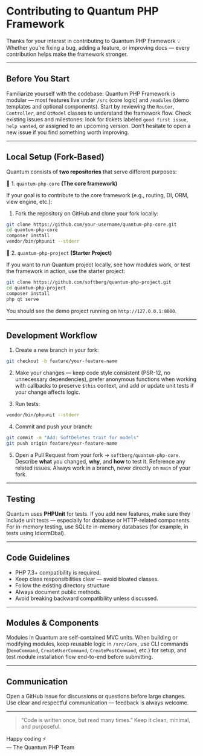 # Contributing to Quantum PHP Framework

Thanks for your interest in contributing to Quantum PHP Framework 💡 Whether you’re fixing a bug, adding a feature, or improving docs — every contribution helps make the framework stronger.

---

## Before You Start

Familiarize yourself with the codebase: Quantum PHP Framework is modular — most features live under `/src` (core logic) and `/modules` (demo templates and optional components). Start by reviewing the `Router`, `Controller`, and `QtModel` classes to understand the framework flow. 
Check existing issues and milestones: look for tickets labeled `good first issue`, `help wanted`, or assigned to an upcoming version. 
Don’t hesitate to open a new issue if you find something worth improving.

---

## Local Setup (Fork-Based)

Quantum consists of **two repositories** that serve different purposes:

🧩 1. `quantum-php-core` **(The core framework)**

If your goal is to contribute to the core framework (e.g., routing, DI, ORM, view engine, etc.):

1. Fork the repository on GitHub and clone your fork locally:

```bash
git clone https://github.com/your-username/quantum-php-core.git
cd quantum-php-core
composer install
vendor/bin/phpunit --stderr
```

🚀 2. `quantum-php-project` **(Starter Project)**

If you want to run Quantum project locally, see how modules work, or test the framework in action, use the starter project:

```bash
git clone https://github.com/softberg/quantum-php-project.git
cd quantum-php-project
composer install
php qt serve
```

You should see the demo project running on `http://127.0.0.1:8000`.

---

## Development Workflow

1. Create a new branch in your fork:

```bash
git checkout -b feature/your-feature-name
```

2. Make your changes — keep code style consistent (PSR-12, no unnecessary dependencies), prefer anonymous functions when working with callbacks to preserve `$this` context, and add or update unit tests if your change affects logic.

3. Run tests:

```bash
vendor/bin/phpunit --stderr
```

4. Commit and push your branch:

```bash
git commit -m "Add: SoftDeletes trait for models"
git push origin feature/your-feature-name
```

5. Open a Pull Request from your fork → `softberg/quantum-php-core`. Describe **what** you changed, **why**, and **how** to test it. Reference any related issues. Always work in a branch, never directly on `main` of your fork.

---

## Testing

Quantum uses **PHPUnit** for tests. If you add new features, make sure they include unit tests — especially for database or HTTP-related components. For in-memory testing, use SQLite in-memory databases (for example, in tests using IdiormDbal).

---

## Code Guidelines

- PHP 7.3+ compatibility is required.  
- Keep class responsibilities clear — avoid bloated classes.  
- Follow the existing directory structure
- Always document public methods.  
- Avoid breaking backward compatibility unless discussed.

---

## Modules & Components

Modules in Quantum are self-contained MVC units. When building or modifying modules, keep reusable logic in `/src/Core`, use CLI commands (`DemoCommand`, `CreateUserCommand`, `CreatePostCommand`, etc.) for setup, and test module installation flow end-to-end before submitting.

---

## Communication

Open a GitHub issue for discussions or questions before large changes. Use clear and respectful communication — feedback is always welcome.

---

> “Code is written once, but read many times.” Keep it clean, minimal, and purposeful.

Happy coding ⚡  
— The Quantum PHP Team

